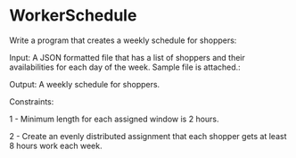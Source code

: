 WorkerSchedule
==============
Write a program that creates a weekly schedule for shoppers:

Input: A JSON formatted file that has a list of shoppers and their availabilities for each day of the week. Sample file is attached.:

Output: A weekly schedule for shoppers.

Constraints:

1 - Minimum length for each assigned window is 2 hours.

2 - Create an evenly distributed assignment that each shopper gets at least 8 hours work each week.
